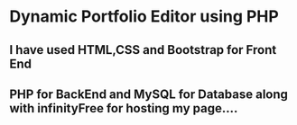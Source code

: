 # Dynamic Portfolio Editor using PHP 

## I have used HTML,CSS and Bootstrap for Front End

## PHP for BackEnd and MySQL for Database along with infinityFree for hosting my page....
